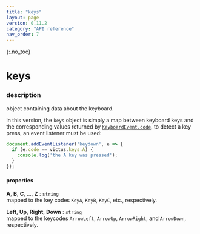 ```yaml
---
title: "keys"
layout: page
version: 0.11.2
category: "API reference"
nav_order: 7
---
```


{:.no_toc}
# keys

### description
object containing data about the keyboard.

in this version, the `keys` object is simply a map between keyboard keys and the corresponding values returned by [`KeyboardEvent.code`](https://developer.mozilla.org/en-US/docs/Web/API/KeyboardEvent/code). to detect a key press, an event listener must be used:

```js
document.addEventListener('keydown', e => {
  if (e.code == victus.keys.A) {
    console.log('the A key was pressed');
  }
});
```

#### properties
**A**, **B**, **C**, ..., **Z** : `string`\
mapped to the key codes `KeyA`, `KeyB`, `KeyC`, etc., respectively.

**Left**, **Up**, **Right**, **Down** : `string`\
mapped to the keycodes `ArrowLeft`, `ArrowUp`, `ArrowRight`, and `ArrowDown`, respectively.
